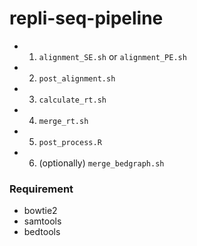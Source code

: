 # repli-seq-pipeline

* 1. `alignment_SE.sh` or `alignment_PE.sh`
* 2. `post_alignment.sh`
* 3. `calculate_rt.sh`
* 4. `merge_rt.sh`
* 5. `post_process.R`
* 6. (optionally) `merge_bedgraph.sh`

### Requirement
* bowtie2
* samtools
* bedtools
